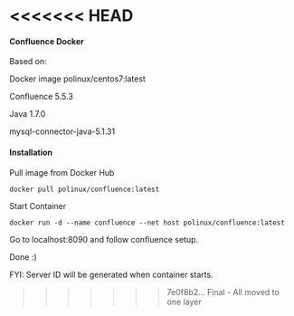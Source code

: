 <<<<<<< HEAD
=======
#### Confluence Docker
Based on:

Docker image polinux/centos7:latest

Confluence 5.5.3

Java 1.7.0

mysql-connector-java-5.1.31

#### Installation
Pull image from Docker Hub

`docker pull polinux/confluence:latest`

Start Container

`docker run -d --name confluence --net host polinux/confluence:latest`

Go to localhost:8090 and follow confluence setup. 

Done :)

FYI: Server ID will be generated when container starts. 
>>>>>>> 7e0f8b2... Final - All moved to one layer
